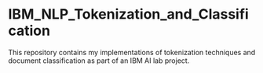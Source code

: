 # IBM_NLP_Tokenization_and_Classification
This repository contains my implementations of tokenization techniques and document classification as part of an IBM AI lab project.

